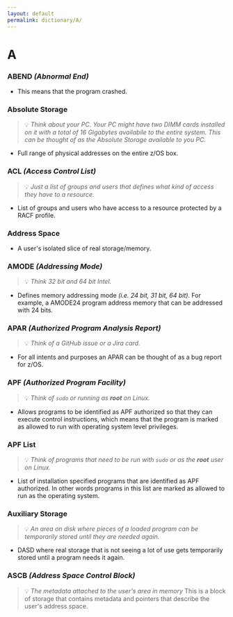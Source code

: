 ```yaml
---
layout: default
permalink: dictionary/A/
---
```


# A

### ABEND *(Abnormal End)*
* This means that the program crashed.

### Absolute Storage
> 💡 _Think about your PC. Your PC might have two DIMM cards installed on it with a total of 16 Gigabytes availabile to the entire system. This can be thought of as the Absolute Storage available to you PC._
* Full range of physical addresses on the entire z/OS box.

### ACL *(Access Control List)*
> 💡 _Just a list of groups and users that defines what kind of access they have to a resource._
* List of groups and users who have access to a resource protected by a RACF profile.

### Address Space
* A user's isolated slice of real storage/memory.

### AMODE *(Addressing Mode)*
> 💡 _Think 32 bit and 64 bit Intel._
* Defines memory addressing mode *(i.e. 24 bit, 31 bit, 64 bit)*. For example, a AMODE24 program address memory that can be addressed with 24 bits.

### APAR *(Authorized Program Analysis Report)*
> 💡 _Think of a GitHub issue or a Jira card._
* For all intents and purposes an APAR can be thought of as a bug report for z/OS.

### APF *(Authorized Program Facility)*
> 💡 _Think of `sudo` or running as **root** on Linux._
* Allows programs to be identified as APF authorized so that they can execute control instructions, which means that the program is marked as allowed to run with operating system level privileges.

### APF List
> 💡 _Think of programs that need to be run with `sudo` or as the **root** user on Linux._
* List of installation specified programs that are identified as APF authorized. In other words programs in this list are marked as allowed to run as the operating system.

### Auxiliary Storage
> 💡 _An area on disk where pieces of a loaded program can be temporarily stored until they are needed again._
* DASD where real storage that is not seeing a lot of use gets temporarily stored until a program needs it again.

### ASCB *(Address Space Control Block)*
> 💡 _The metadata attached to the user's area in memory_
This is a block of storage that contains metadata and pointers that describe the user's address space.